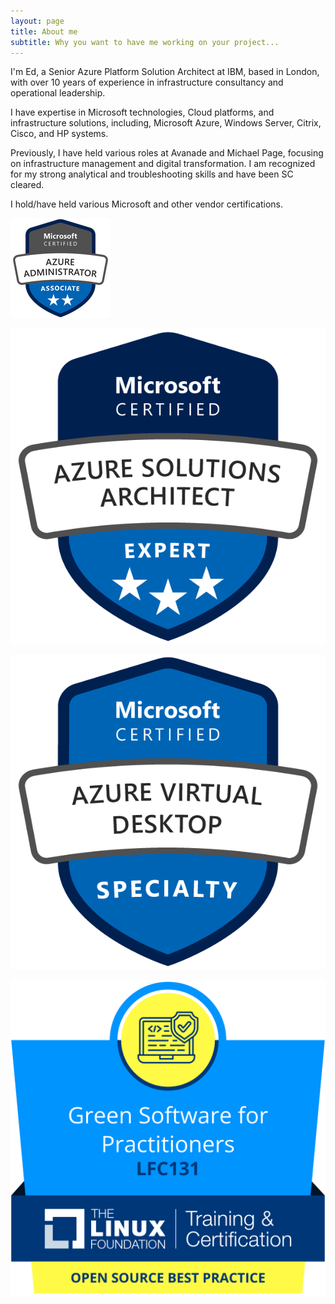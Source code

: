 ```yaml
---
layout: page
title: About me
subtitle: Why you want to have me working on your project...
---
```


I'm Ed, a Senior Azure Platform Solution Architect at IBM, based in London, with over 10 years of experience in infrastructure consultancy and operational leadership.

I have expertise in Microsoft technologies, Cloud platforms, and infrastructure solutions, including, Microsoft Azure, Windows Server, Citrix, Cisco, and HP systems.

Previously, I have held various roles at Avanade and Michael Page, focusing on infrastructure management and digital transformation. I am recognized for my strong analytical and troubleshooting skills and have been SC cleared.

I hold/have held various Microsoft and other vendor certifications.

![Azure Associate](/assets/img/azure-administrator-associate-600x600.png)

![Azure Architect](/assets/img/azure-solutions-architect-expert-600x600.png)

![Azure Virtual Desktop](/assets/img/azure-virtual-desktop-specialty-600x600.png)

![Green Software](/assets/img/green_software.png)
